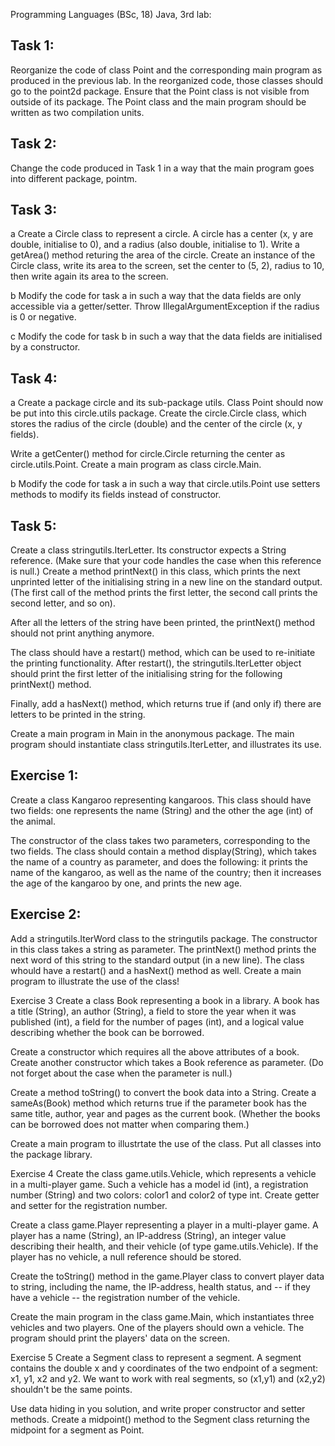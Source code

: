 Programming Languages (BSc, 18) Java, 3rd lab:

Task 1:
-------
Reorganize the code of class Point and the corresponding main program as produced in the previous lab. In the reorganized code, those classes should go to the point2d package. Ensure that the Point class is not visible from outside of its package. The Point class and the main program should be written as two compilation units.

Task 2:
-------
Change the code produced in Task 1 in a way that the main program goes into different package, pointm.

Task 3:
---------
a
Create a Circle class to represent a circle. A circle has a center (x, y are double, initialise to 0), and a radius (also double, initialise to 1). Write a getArea() method returing the area of the circle. Create an instance of the Circle class, write its area to the screen, set the center to (5, 2), radius to 10, then write again its area to the screen.

b
Modify the code for task a in such a way that the data fields are only accessible via a getter/setter. Throw IllegalArgumentException if the radius is 0 or negative.

c
Modify the code for task b in such a way that the data fields are initialised by a constructor.

Task 4:
-------
a
Create a package circle and its sub-package utils. Class Point should now be put into this circle.utils package. Create the circle.Circle class, which stores the radius of the circle (double) and the center of the circle (x, y fields).

Write a getCenter() method for circle.Circle returning the center as circle.utils.Point. Create a main program as class circle.Main.

b
Modify the code for task a in such a way that circle.utils.Point use setters methods to modify its fields instead of constructor.

Task 5:
------
Create a class stringutils.IterLetter. Its constructor expects a String reference. (Make sure that your code handles the case when this reference is null.) Create a method printNext() in this class, which prints the next unprinted letter of the initialising string in a new line on the standard output. (The first call of the method prints the first letter, the second call prints the second letter, and so on).

After all the letters of the string have been printed, the printNext() method should not print anything anymore.

The class should have a restart() method, which can be used to re-initiate the printing functionality. After restart(), the stringutils.IterLetter object should print the first letter of the initialising string for the following printNext() method.

Finally, add a hasNext() method, which returns true if (and only if) there are letters to be printed in the string.

Create a main program in Main in the anonymous package. The main program should instantiate class stringutils.IterLetter, and illustrates its use.

Exercise 1:
------------
Create a class Kangaroo representing kangaroos. This class should have two fields: one represents the name (String) and the other the age (int) of the animal.

The constructor of the class takes two parameters, corresponding to the two fields. The class should contain a method display(String), which takes the name of a country as parameter, and does the following: it prints the name of the kangaroo, as well as the name of the country; then it increases the age of the kangaroo by one, and prints the new age.

Exercise 2:
-----------
Add a stringutils.IterWord class to the stringutils package. The constructor in this class takes a string as parameter. The printNext() method prints the next word of this string to the standard output (in a new line). The class whould have a restart() and a hasNext() method as well. Create a main program to illustrate the use of the class!

Exercise 3
Create a class Book representing a book in a library. A book has a title (String), an author (String), a field to store the year when it was published (int), a field for the number of pages (int), and a logical value describing whether the book can be borrowed.

Create a constructor which requires all the above attributes of a book. Create another constructor which takes a Book reference as parameter. (Do not forget about the case when the parameter is null.)

Create a method toString() to convert the book data into a String. Create a sameAs(Book) method which returns true if the parameter book has the same title, author, year and pages as the current book. (Whether the books can be borrowed does not matter when comparing them.)

Create a main program to illustrtate the use of the class. Put all classes into the package library.

Exercise 4
Create the class game.utils.Vehicle, which represents a vehicle in a multi-player game. Such a vehicle has a model id (int), a registration number (String) and two colors: color1 and color2 of type int. Create getter and setter for the registration number.

Create a class game.Player representing a player in a multi-player game. A player has a name (String), an IP-address (String), an integer value describing their health, and their vehicle (of type game.utils.Vehicle). If the player has no vehicle, a null reference should be stored.

Create the toString() method in the game.Player class to convert player data to string, including the name, the IP-address, health status, and -- if they have a vehicle -- the registration number of the vehicle.

Create the main program in the class game.Main, which instantiates three vehicles and two players. One of the players should own a vehicle. The program should print the players' data on the screen.

Exercise 5
Create a Segment class to represent a segment. A segment contains the double x and y coordinates of the two endpoint of a segment: x1, y1, x2 and y2. We want to work with real segments, so (x1,y1) and (x2,y2) shouldn't be the same points.

Use data hiding in you solution, and write proper constructor and setter methods. Create a midpoint() method to the Segment class returning the midpoint for a segment as Point.